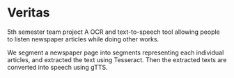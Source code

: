 # Veritas
5th semester team project
A OCR and text-to-speech tool allowing people to listen newspaper articles while doing other works.

We segment a newspaper page into segments representing each individual articles, and extracted the text using Tesseract. Then the extracted texts are converted into speech using gTTS.
